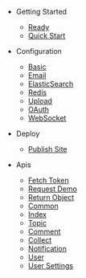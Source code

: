 - Getting Started
  - [Ready](/ready)
  - [Quick Start](/getting-started)
  
- Configuration
  - [Basic](/base)
  - [Email](/email)
  - [ElasticSearch](/elasticsearch)
  - [Redis](/redis)
  - [Upload](/upload)
  - [OAuth](/oauth)
  - [WebSocket](/websocket)
  
- Deploy
  - [Publish Site](/deploy)

- Apis
  - [Fetch Token](api/gettoken)
  - [Request Demo](api/request-demo)
  - [Return Object](api/returnobject)
  - [Common](api/common)
  - [Index](api/index)
  - [Topic](api/topic)
  - [Comment](api/comment)
  - [Collect](api/collect)
  - [Notification](api/notification)
  - [User](api/user)
  - [User Settings](api/settings)
